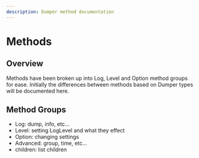 ```yaml
---
description: Dumper method documentation
---
```


# Methods

## Overview

Methods have been broken up into Log, Level and Option method groups for ease. Initially the differences between methods based on Dumper types will be documented here.

## Method Groups

* Log: dump, info, etc...
* Level: setting LogLevel and what they effect
* Option: changing settings
* Advanced: group, time, etc...
* children: list children

